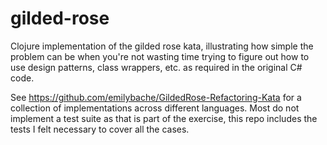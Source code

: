 # gilded-rose
Clojure implementation of the gilded rose kata, illustrating how simple the problem can be when you're not wasting time trying to figure out how to use design patterns, class wrappers, etc. as required in the original C# code.  

See https://github.com/emilybache/GildedRose-Refactoring-Kata for a collection of implementations across different languages.  Most do not implement a test suite as that is part of the exercise, this repo includes the tests I felt necessary to cover all the cases.

